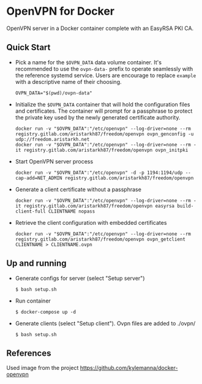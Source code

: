 # OpenVPN for Docker

OpenVPN server in a Docker container complete with an EasyRSA PKI CA.

## Quick Start

* Pick a name for the `$OVPN_DATA` data volume container. It's recommended to
  use the `ovpn-data-` prefix to operate seamlessly with the reference systemd
  service.  Users are encourage to replace `example` with a descriptive name of
  their choosing.

  ```
  OVPN_DATA="$(pwd)/ovpn-data"
  ```

* Initialize the `$OVPN_DATA` container that will hold the configuration files
  and certificates.  The container will prompt for a passphrase to protect the
  private key used by the newly generated certificate authority.

  ```
  docker run -v "$OVPN_DATA":"/etc/openvpn" --log-driver=none --rm registry.gitlab.com/aristarkh87/freedom/openvpn ovpn_genconfig -u udp://freedom.aristarkh.net
  docker run -v "$OVPN_DATA":"/etc/openvpn" --log-driver=none --rm -it registry.gitlab.com/aristarkh87/freedom/openvpn ovpn_initpki
  ```

* Start OpenVPN server process

  ```
  docker run -v "$OVPN_DATA":"/etc/openvpn" -d -p 1194:1194/udp --cap-add=NET_ADMIN registry.gitlab.com/aristarkh87/freedom/openvpn
  ```

* Generate a client certificate without a passphrase

  ```
  docker run -v "$OVPN_DATA":"/etc/openvpn" --log-driver=none --rm -it registry.gitlab.com/aristarkh87/freedom/openvpn easyrsa build-client-full CLIENTNAME nopass
  ```

* Retrieve the client configuration with embedded certificates

  ```
  docker run -v "$OVPN_DATA":"/etc/openvpn" --log-driver=none --rm registry.gitlab.com/aristarkh87/freedom/openvpn ovpn_getclient CLIENTNAME > CLIENTNAME.ovpn
  ```

## Up and running

* Generate configs for server (select "Setup server")

  ```
  $ bash setup.sh
  ```

* Run container

  ```
  $ docker-compose up -d
  ```

* Generate clients (select "Setup client"). Ovpn files are added to ./ovpn/

  ```
  $ bash setup.sh
  ```

## References

Used image from the project https://github.com/kylemanna/docker-openvpn

